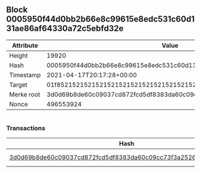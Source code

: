 ## Block 0005950f44d0bb2b66e8c99615e8edc531c60d131ae86af64330a72c5ebfd32e

Attribute | Value
--- | ---
Height | 19920
Hash | 0005950f44d0bb2b66e8c99615e8edc531c60d131ae86af64330a72c5ebfd32e
Timestamp | 2021-04-17T20:17:28+00:00
Target | 01f8521521521521521521521521521521521521521521521521521521521521
Merke root | 3d0d69b8de60c09037cd872fcd5df8383da60c09cc73f3a2526bd582d178d2f1
Nonce | 496553924

```

```

### Transactions

Hash | Amount
--- | ---
[3d0d69b8de60c09037cd872fcd5df8383da60c09cc73f3a2526bd582d178d2f1](3d0d69b8de60c09037cd872fcd5df8383da60c09cc73f3a2526bd582d178d2f1.md) | 10.00000000 SKEPTI 
